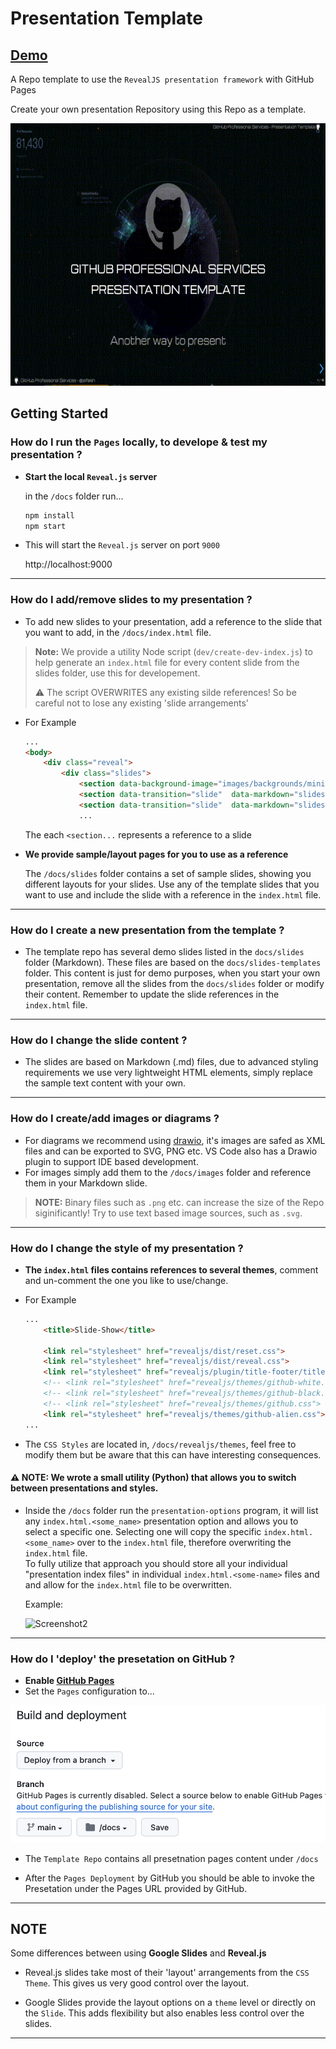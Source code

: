 # Presentation Template

## [Demo](https://jefeish.github.io/presentation-template/)

A Repo template to use the `RevealJS presentation framework` with GitHub Pages

Create your own presentation Repository using this Repo as a template.

<img height="420" width="800px" src="docs/images/sample1.gif">

## Getting Started

### How do I run the `Pages` locally, to develope & test my presentation ?

- **Start the local `Reveal.js` server**

    in the `/docs` folder run...
    ```bash
    npm install
    npm start
    ```

- This will start the `Reveal.js` server on port `9000`

    http://localhost:9000

---

### How do I add/remove slides to my presentation ?

- To add new slides to your presentation, add a reference to the slide that you want to add, in the `/docs/index.html` file.

> **Note:** We provide a utility Node script (`dev/create-dev-index.js`) to help generate an `index.html` file for every content slide from the slides folder, use this for developement.
>
> :warning: The script OVERWRITES any existing silde references! So be careful not to lose any existing 'slide arrangements'

- For Example

    ```html
    ...
    <body>
        <div class="reveal">
            <div class="slides">
                <section data-background-image="images/backgrounds/mini-github.gif" data-transition="slide"  data-markdown="slides/cover.md">Cover</section>
                <section data-transition="slide"  data-markdown="slides/authors.md">Authors</section>
                <section data-transition="slide"  data-markdown="slides/overview.md">Overview</section>
                ...
    ```

    The each `<section...` represents a reference to a slide

- **We provide sample/layout pages for you to use as a reference**

    The `/docs/slides` folder contains a set of sample slides, showing you different layouts for your slides.
    Use any of the template slides that you want to use and include the slide with a reference in the `index.html` file.

---

### How do I create a new presentation from the template ?

- The template repo has several demo slides listed in the `docs/slides` folder (Markdown). These files are based on the `docs/slides-templates` folder. This content is just for demo purposes, when you start your own presentation, remove all the slides from the `docs/slides` folder or modify their content. Remember to update the slide references in the `index.html` file.

---

### How do I change the slide content ?

- The slides are based on Markdown (.md) files, due to advanced styling requirements we use very lightweight HTML elements, simply replace the sample text content with your own.

---

### How do I create/add images or diagrams ?

- For diagrams we recommend using [drawio](https://www.drawio.com), it's images are safed as XML files and can be exported to SVG, PNG etc. VS Code also has a Drawio plugin to support IDE based development.
- For images simply add them to the `/docs/images` folder and reference them in your Markdown slide.

>**NOTE:** Binary files such as `.png` etc. can increase the size of the Repo siginificantly! Try to use text based image sources, such as `.svg`.

---

### How do I change the style of my presentation ?

- **The `index.html` files contains references to several themes**, comment and un-comment the one you like to use/change.
- For Example

    ```html
    ...
        <title>Slide-Show</title>

        <link rel="stylesheet" href="revealjs/dist/reset.css">
        <link rel="stylesheet" href="revealjs/dist/reveal.css">
        <link rel="stylesheet" href="revealjs/plugin/title-footer/title-footer.css">
        <!-- <link rel="stylesheet" href="revealjs/themes/github-white.css"> -->
        <!-- <link rel="stylesheet" href="revealjs/themes/github-black.css"> -->
        <!-- <link rel="stylesheet" href="revealjs/themes/github.css"> -->
        <link rel="stylesheet" href="revealjs/themes/github-alien.css">
    ...
    ```
    
- The `CSS Styles` are located in, `/docs/revealjs/themes`, feel free to modify them but be aware that this can have interesting consequences.

#### ⚠️ NOTE: We wrote a small utility (Python) that allows you to switch between presentations and styles.

- Inside the `/docs` folder run the `presentation-options` program, it will list any `index.html.<some_name>` presentation option and allows you to select a specific one.
  Selecting one will copy the specific `index.html.<some_name>` over to the `index.html` file, therefore overwriting the `index.html` file.<br>
  To fully utilize that approach you should store all your individual "presentation index files" in individual `index.html.<some-name>` files and and allow for the `index.html` file to be overwritten.

  Example:

    ![Screenshot2](https://github.com/jefeish/presentation-template/assets/863198/9e740f7a-42ea-4706-9ec9-b9a2e5d9e912)

---

### How do I 'deploy' the presetation on GitHub ?

- **Enable [GitHub Pages](https://docs.github.com/en/pages/getting-started-with-github-pages/configuring-a-publishing-source-for-your-github-pages-site)**
- Set the `Pages` configuration to...

![ref](docs/images/pages-ref.png)

- The `Template Repo` contains all presetnation pages content under `/docs`

- After the `Pages Deployment` by GitHub you should be able to invoke the Presetation under the Pages URL provided by GitHub.

---

## NOTE

Some differences between using **Google Slides** and **Reveal.js**

- Reveal.js slides take most of their 'layout' arrangements from the `CSS Theme`. This gives us very good control over the layout.

- Google Slides provide the layout options on a `theme` level or directly on the `Slide`. This adds flexibility but also enables less control over the slides.

---
